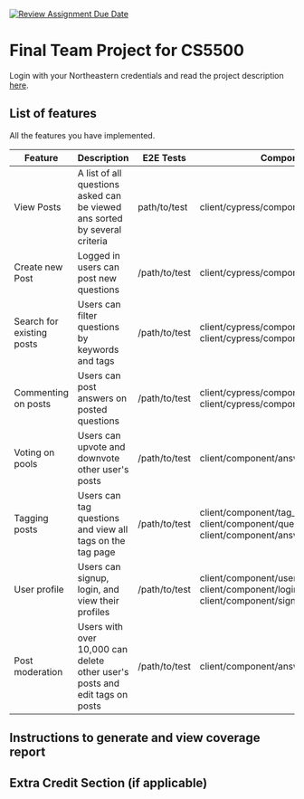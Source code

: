 [![Review Assignment Due Date](https://classroom.github.com/assets/deadline-readme-button-24ddc0f5d75046c5622901739e7c5dd533143b0c8e959d652212380cedb1ea36.svg)](https://classroom.github.com/a/37vDen4S)
# Final Team Project for CS5500

Login with your Northeastern credentials and read the project description [here](https://northeastern-my.sharepoint.com/:w:/g/personal/j_mitra_northeastern_edu/ETUqq9jqZolOr0U4v-gexHkBbCTAoYgTx7cUc34ds2wrTA?e=URQpeI).

## List of features

All the features you have implemented. 

| Feature   | Description     | E2E Tests      | Component Tests | Jest Tests     |
|-----------|-----------------|----------------|-----------------|----------------|
| View Posts | A list of all questions asked can be viewed ans sorted by several criteria | path/to/test | client/cypress/component/question_page.cy.js | server/tests/question.test.js  |
| Create new Post | Logged in users can post new questions | /path/to/test | client/cypress/component/new_question.cy.js | server/tests/newQuestion.test.js   |
| Search for existing posts | Users can filter questions by keywords and tags | /path/to/test | client/cypress/component/header.cy.js, client/cypress/component/fake_so.cy.js | server/tests/question.test.js |
| Commenting on posts | Users can post answers on posted questions | /path/to/test | client/cypress/component/answer_page.cy.js, client/cypress/component/new_answer.cy.js | server/tests/answer.test.js, server/tests/newAnswer.test.js |
| Voting on pools | Users can upvote and downvote other user's posts | /path/to/test | client/component/answer_page.cy.js | server/tests/question.test.js, server/tests/answer.test.js |
| Tagging posts | Users can tag questions and view all tags on the tag page | /path/to/test | client/component/tag_page.cy.js, client/component/question_page.cy.js, client/component/answer_page.cy.js | server/tests/tags.test.js |
| User profile | Users can signup, login, and view their profiles | /path/to/test | client/component/user_profile.cy.js, client/component/login.cy.js, client/component/signup_page.cy.js | server/tests/user.test.js, server/tests/login.test.js, server/tests/signup.test.js |
| Post moderation | Users with over 10,000 can delete other user's posts and edit tags on posts | /path/to/test | client/component/answer_page.cy.js | server/tests/answer.test.js, server/tests/question.test.js |


## Instructions to generate and view coverage report 

## Extra Credit Section (if applicable)